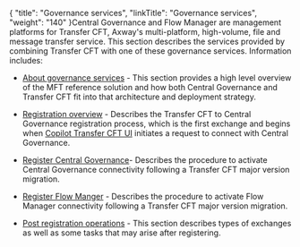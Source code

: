 {
    "title": "Governance services",
    "linkTitle": "Governance services",
    "weight": "140"
}Central Governance and Flow Manager are management platforms for Transfer CFT, Axway's multi-platform, high-volume, file and message transfer service. This section describes the services provided by combining Transfer CFT with one of these governance services. Information includes:

-   [About governance services](governance_overview) - This section provides a high level overview of the MFT reference solution and how both Central Governance and Transfer CFT fit into that architecture and deployment strategy.
-   [Registration overview](cg_register_overview) - Describes the Transfer CFT to Central Governance registration process, which is the first exchange and begins when [Copilot<span aria-hidden="true"> Transfer CFT UI</span>](javascript:void(0)) initiates a request to connect with Central Governance.
-   [Register Central Governance](register_cg)- Describes the procedure to activate Central Governance connectivity following a Transfer CFT major version migration.
-   [Register Flow Manger](register_fm) - Describes the procedure to activate Flow Manager connectivity following a Transfer CFT major version migration.
-   [Post registration operations](cg_postregister) - This section describes types of exchanges as well as some tasks that may arise after registering.

 
